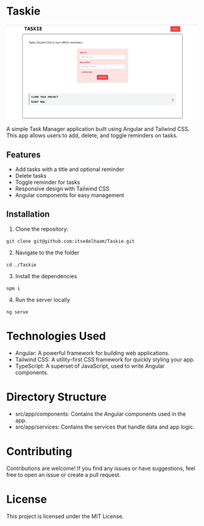 # Taskie

![Taskie](./screenshot.png)

A simple Task Manager application built using Angular and Tailwind CSS. This app allows users to add, delete, and toggle reminders on tasks.

## Features

- Add tasks with a title and optional reminder
- Delete tasks
- Toggle reminder for tasks
- Responsive design with Tailwind CSS
- Angular components for easy management

## Installation

1. Clone the repository:

```git clone git@github.com:itse4elhaam/Taskie.git```

2. Navigate to the the folder

```cd ./Taskie```

3. Install the dependencies

```npm i```

4. Run the server locally

```ng serve```

# Technologies Used

- Angular: A powerful framework for building web applications.
- Tailwind CSS: A utility-first CSS framework for quickly styling your app.
- TypeScript: A superset of JavaScript, used to write Angular components.

# Directory Structure

- src/app/components: Contains the Angular components used in the app.
- src/app/services: Contains the services that handle data and app logic.

# Contributing

Contributions are welcome! If you find any issues or have suggestions, feel free to open an issue or create a pull request.

# License

This project is licensed under the MIT License.
